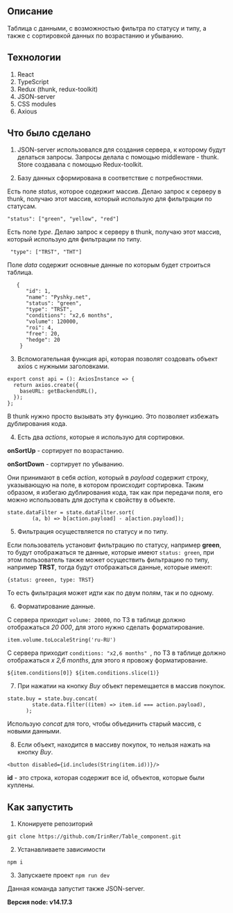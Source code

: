 ## Описание 

Таблица с данными, с возможностью фильтра по статусу и типу, а также с сортировкой данных по возрастанию и убыванию.

## Технологии 

1. React
2. TypeScript
3. Redux (thunk, redux-toolkit)
4. JSON-server
5. CSS modules
6. Axious

## Что было сделано

1. JSON-server использовался для создания сервера, к которому будут делаться запросы. Запросы делала с помощью middleware - thunk. Store создавала с помощью Redux-toolkit.

2. Базу данных сформирована в соответствие с потребностями.

Есть поле *status*, которое содержит массив. Делаю запрос к серверу в thunk, получаю этот массив, который использую для фильтрации по статусам. 

``"status": ["green", "yellow", "red"]``

Есть поле *type*. Делаю запрос к серверу в thunk, получаю этот массив, который использую для фильтрации по типу. 

``  "type": ["TRST", "THT"] ``

Поле *data* содержит основные данные по которым будет строиться таблица.  

``` 
   {
      "id": 1,
      "name": "Pyshky.net",
      "status": "green",
      "type": "TRST",
      "conditions": "x2,6 months",
      "volume": 120000,
      "roi": 4,
      "free": 20,
      "hedge": 20
    }
```    

3. Вспомогательная функция api, которая позволят создовать объект axios с нужными заголовками.

```
export const api = (): AxiosInstance => {
  return axios.create({
    baseURL: getBackendURL(),
  });
};
```

В thunk нужно просто вызывать эту функцию. Это позволяет избежать дублирования кода.

4. Есть два *actions*, которые я использую для сортировки. 

**onSortUp** - сортирует по возрастанию.

**onSortDown** - сортирует по убыванию. 

Они принимают в себя *action*, который в *payload* содержит строку, указывающую на поле, в котором происходит сортировка. Таким образом, я избегаю дублирования кода, так как при передачи поля, его можно использовать для доступа к свойству в объекте.

```
state.dataFilter = state.dataFilter.sort(
        (a, b) => b[action.payload] - a[action.payload]);
```
5. Фильтрация осуществляется по статусу и по типу. 

Если пользователь установит фильтрацию по статусу, например **green**, то будут отображаться те данные, которые имеют `` status: green ``, при этом пользователь также может осуществить фильтрацию по типу, например **TRST**, тогда будут отображаться данные, которые имеют: 

`` {status: greeen, type: TRST} ``

То есть фильтрация может идти как по двум полям, так и по одному. 

6. Форматирование данные. 

С сервера приходит ``volume: 20000``, по ТЗ в таблице должно отображаться *20 000*, для этого нужно сделать форматирование.

`` item.volume.toLocaleString('ru-RU') ``

С сервера приходит ``conditions: "x2,6 months" ``, по ТЗ в таблице должно отображаться *x 2,6 months*, для этого я провожу форматирование. 

``${item.conditions[0]} ${item.conditions.slice(1)}``

7. При нажатии на кнопку *Buy* объект перемещается в массив покупок. 

```
state.buy = state.buy.concat(
        state.data.filter((item) => item.id === action.payload),
      );
```

Использую *concat* для того, чтобы объединить старый массив, с новыми данными. 

8. Если объект, находится в массиву покупок, то нельзя нажать на кнопку *Buy*. 

``<button disabled={id.includes(String(item.id))}/> ``

**id** - это строка, которая содержит все id, объектов, которые были куплены. 

## Как запустить 

1. Клонируете репозиторий

``git clone https://github.com/IrinRer/Table_component.git``

2. Устанавливаете зависимости

``npm i``

3. Запускаете проект
``npm run dev``

Данная команда запустит также JSON-server.

**Версия node: v14.17.3**
